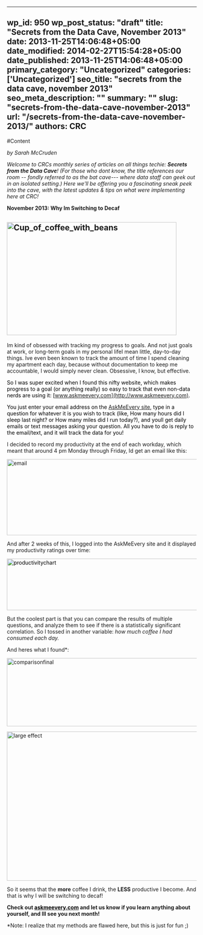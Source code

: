 
---
wp_id: 950
wp_post_status: "draft" 
title: "Secrets from the Data Cave, November 2013"
date: 2013-11-25T14:06:48+05:00
date_modified: 2014-02-27T15:54:28+05:00
date_published: 2013-11-25T14:06:48+05:00
primary_category: "Uncategorized"
categories: ['Uncategorized'] 
seo_title: "secrets from the data cave, november 2013"
seo_meta_description: ""
summary: "" 
slug: "secrets-from-the-data-cave-november-2013"
url: "/secrets-from-the-data-cave-november-2013/"
authors: CRC
---

#Content

_by Sarah McCruden_

<i>Welcome to CRCs monthly series of articles on all things techie: **Secrets from the Data Cave**! (For those who dont know, the title references our room -- fondly referred to as the bat cave--- where data staff can geek out in an isolated setting.) Here we'll be offering you a fascinating sneak peek into the cave, with the latest updates & tips on what were implementing here at CRC!</i>

**November 2013: Why Im Switching to Decaf**

## <img alt="Cup_of_coffee_with_beans" class="size-medium wp-image-1189 aligncenter" height="300" src="https://www.inciter.io/wp-content/uploads/2013/11/Cup_of_coffee_with_beans-450x300.jpg" width="450"/>

Im kind of obsessed with tracking my progress to goals. And not just goals at work, or long-term goals in my personal lifeI mean little, day-to-day things. Ive even been known to track the amount of time I spend cleaning my apartment each day, because without documentation to keep me accountable, I would simply never clean. Obsessive, I know, but effective.

<span style="color: #000000;">So I was super excited when I found this nifty website, which makes progress to a goal (or anything really) so easy to track that even non-data nerds are using it: [www.askmeevery.com](http://www.askmeevery.com).

<span style="color: #000000;">You just enter your email address on the [AskMeEvery site](www.askmeevery.com), type in a question for whatever it is you wish to track (like, How many hours did I sleep last night? or How many miles did I run today?), and youll get daily emails or text messages asking your question. All you have to do is reply to the email/text, and it will track the data for you!

I decided to record my productivity at the end of each workday, which meant that around 4 pm Monday through Friday, Id get an email like this:

 [<img alt="email" class="aligncenter wp-image-962" height="202" src="https://www.inciter.io/wp-content/uploads/2013/11/email3.png" width="670"/>](https://www.inciter.io/wp-content/uploads/2013/11/email3.png)

And after 2 weeks of this, I logged into the AskMeEvery site and it displayed my productivity ratings over time:

[<span style="color: #000000;"><img alt="productivitychart" class="aligncenter size-full wp-image-963" height="137" src="https://www.inciter.io/wp-content/uploads/2013/11/productivitychart1.png" width="858"/>](https://www.inciter.io/wp-content/uploads/2013/11/productivitychart1.png) 

But the coolest part is that you can compare the results of multiple questions, and analyze them to see if there is a statistically significant correlation. So I tossed in another variable: _how much coffee I had consumed each day._

And heres what I found\*:

 [<img alt="comparisonfinal" class="aligncenter wp-image-968" height="181" src="https://www.inciter.io/wp-content/uploads/2013/11/comparisonfinal3.png" width="748"/>](https://www.inciter.io/wp-content/uploads/2013/11/comparisonfinal3.png)

[<img alt="large effect" class="aligncenter wp-image-965" height="396" src="https://www.inciter.io/wp-content/uploads/2013/11/large-effect1.png" width="755"/>](https://www.inciter.io/wp-content/uploads/2013/11/large-effect1.png)

So it seems that the **more** coffee I drink, the **LESS** productive I become. And that is why I will be switching to decaf!

**Check out [<span style="color: #000000;">askmeevery.com](www.askmeevery.com) and let us know if you learn anything about yourself, and Ill see you next month!**

 \*Note: I realize that my methods are flawed here, but this is just for fun  ;)

